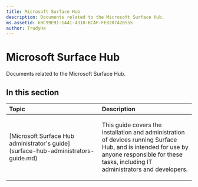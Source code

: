 ```yaml
---
title: Microsoft Surface Hub
description: Documents related to the Microsoft Surface Hub.
ms.assetid: 69C99E91-1441-4318-BCAF-FE8207420555
author: TrudyHa
---
```


# Microsoft Surface Hub


Documents related to the Microsoft Surface Hub.

## In this section


<table>
<colgroup>
<col width="50%" />
<col width="50%" />
</colgroup>
<thead>
<tr class="header">
<th align="left">Topic</th>
<th align="left">Description</th>
</tr>
</thead>
<tbody>
<tr class="odd">
<td align="left"><p>[Microsoft Surface Hub administrator's guide](surface-hub-administrators-guide.md)</p></td>
<td align="left"><p>This guide covers the installation and administration of devices running Surface Hub, and is intended for use by anyone responsible for these tasks, including IT administrators and developers.</p></td>
</tr>
</tbody>
</table>

 

 

 





